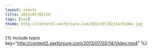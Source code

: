 ```yaml
--- 
layout: sieutv
title: 2013/07/02/14
tags: [xxx]
thumb: http://content2.sexforsure.com/2013/07/02/14/Video.jpg
---
```

{% include tvpro key="http://content2.sexforsure.com/2013/07/02/14/Video.mp4" %} 
